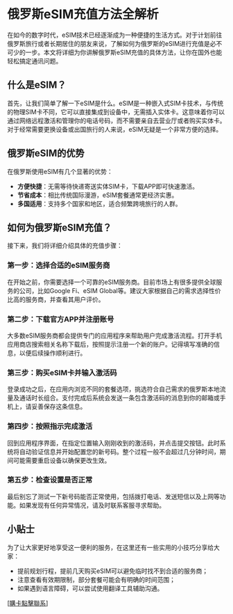 # 俄罗斯eSIM充值方法全解析

在如今的数字时代，eSIM技术已经逐渐成为一种便捷的生活方式。对于计划前往俄罗斯旅行或者长期居住的朋友来说，了解如何为俄罗斯的eSIM进行充值是必不可少的一步。本文将详细为你讲解俄罗斯eSIM充值的具体方法，让你在国外也能轻松搞定通讯问题。

## 什么是eSIM？

首先，让我们简单了解一下eSIM是什么。eSIM是一种嵌入式SIM卡技术，与传统的物理SIM卡不同，它可以直接集成到设备中，无需插入实体卡。这意味着你可以通过网络远程激活和管理你的电话号码，而不需要亲自去营业厅或者购买实体卡。对于经常需要更换设备或出国旅行的人来说，eSIM无疑是一个非常方便的选择。

## 俄罗斯eSIM的优势

在俄罗斯使用eSIM有几个显著的优势：

- **方便快捷**：无需等待快递寄送实体SIM卡，下载APP即可快速激活。
- **节省成本**：相比传统国际漫游，eSIM套餐通常更经济实惠。
- **多国适用**：支持多个国家和地区，适合频繁跨境旅行的人群。

## 如何为俄罗斯eSIM充值？

接下来，我们将详细介绍具体的充值步骤：

### 第一步：选择合适的eSIM服务商

在开始之前，你需要选择一个可靠的eSIM服务商。目前市场上有很多提供全球服务的公司，比如Google Fi、eSIM Global等。建议大家根据自己的需求选择性价比高的服务商，并查看其用户评价。

### 第二步：下载官方APP并注册账号

大多数eSIM服务商都会提供专门的应用程序来帮助用户完成激活流程。打开手机应用商店搜索相关名称下载后，按照提示注册一个新的账户。记得填写准确的信息，以便后续操作顺利进行。

### 第三步：购买eSIM卡并输入激活码

登录成功之后，在应用内浏览不同的套餐选项，挑选符合自己需求的俄罗斯本地流量及通话时长组合。支付完成后系统会发送一条包含激活码的消息到你的邮箱或手机上，请妥善保存这条信息。

### 第四步：按照指示完成激活

回到应用程序界面，在指定位置输入刚刚收到的激活码，并点击提交按钮。此时系统将自动验证信息并开始配置您的新号码。整个过程一般不会超过几分钟时间，期间可能需要重启设备以确保更改生效。

### 第五步：检查设置是否正常

最后别忘了测试一下新号码能否正常使用，包括拨打电话、发送短信以及上网等功能。如果发现有任何异常情况，请及时联系客服寻求帮助。

## 小贴士

为了让大家更好地享受这一便利的服务，在这里还有一些实用的小技巧分享给大家：

- 提前规划行程，提前几天购买eSIM可以避免临时找不到合适的服务商；
- 注意查看有效期限制，部分套餐可能会有明确的时间范围；
- 如果遇到语言障碍，可以尝试使用翻译工具辅助沟通。

[[購卡點擊聯系](https://t.me/s/SXDXQF)]